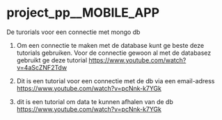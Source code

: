 # project_pp__MOBILE_APP

De turorials voor een connectie met mongo db
  1)  Om een connectie te maken met de database kunt ge beste deze tutorials gebruiken.
      Voor de connectie gewoon al met de databasez gebruikt ge deze tutorial https://www.youtube.com/watch?v=4aScZNF2Tdw

  2)  Dit is een tutorial voor een connectie met de db via een email-adress
      https://www.youtube.com/watch?v=pcNnk-k7YGk
    
  3)  dit is een tutorial om data te kunnen afhalen van de db 
      https://www.youtube.com/watch?v=pcNnk-k7YGk
